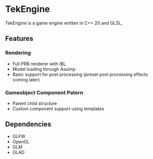 # TekEngine
TekEngine is a game engine written in C++ 20 and GLSL, 

## Features
### Rendering
- Full PRB renderer with IBL
- Model loading through Assimp
- Basic support for post processing (preset post processing effects coming later)

### Gameobject Component Patern
- Parent child structure
- Custom component support using templates

## Dependencies
- GLFW
- OpenGL
- GLM
- GLAD
